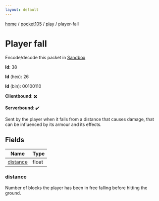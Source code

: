 ```yaml
---
layout: default
---
```


[home](/)  /  [pocket105](/protocol/pocket105)  /  [play](/protocol/pocket105/play)  /  player-fall

# Player fall

Encode/decode this packet in [Sandbox](../../../sandbox/pocket105#Play.PlayerFall)

**Id**: 38

**Id** (hex): 26

**Id** (bin): 00100110

**Clientbound**: ✖️

**Serverbound**: ✔️

Sent by the player when it falls from a distance that causes damage, that can be influenced by its armour and its effects.

## Fields

Name | Type
---|---
[distance](#distance) | float

### distance

Number of blocks the player has been in free falling before hitting the ground.
